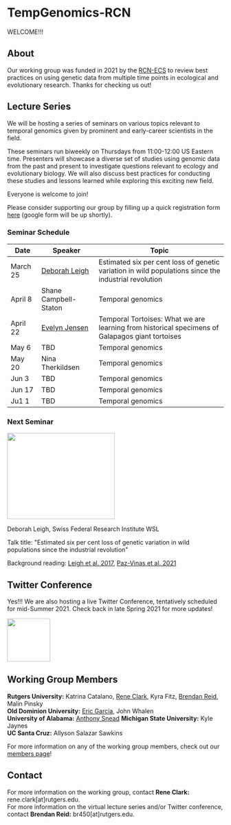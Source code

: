 # TempGenomics-RCN

WELCOME!!! 


## About

Our working group was funded in 2021 by the [RCN-ECS](https://rcn-ecs.github.io/)
to review best practices on using genetic data from multiple time points in
ecological and evolutionary research. Thanks for checking us out!


## Lecture Series

We will be hosting a series of seminars on various topics relevant to temporal genomics given by prominent and early-career scientists in the field.

These seminars run biweekly on Thursdays from 11:00-12:00 US Eastern time. Presenters will showcase a diverse set of studies using genomic data from the past and present to investigate questions relevant to ecology and evolutionary biology. We will also discuss best practices for conducting these studies and lessons learned while exploring this exciting new field.

Everyone is welcome to join! 

Please consider supporting our group by filling up a quick registration form [here](google.form) (google form will be up shortly).


### Seminar Schedule

Date | Speaker | Topic
---- | ------- | -----
March 25 | [Deborah Leigh](https://deborahmleigh.weebly.com/) | Estimated six per cent loss of genetic variation in wild populations since the industrial revolution
April 8 | Shane Campbell-Staton | Temporal genomics
April 22 | [Evelyn Jensen](eljensen.ca) | Temporal Tortoises: What we are learning from historical specimens of Galapagos giant tortoises
May 6 | TBD | Temporal genomics
May 20 | Nina Therkildsen | Temporal genomics
Jun 3 | TBD | Temporal genomics
Jun 17 | TBD | Temporal genomics
Ju1 1 | TBD | Temporal genomics


### Next Seminar



<img src="https://user-images.githubusercontent.com/49986485/109852486-d1788180-7c22-11eb-80e3-9d1cc66e640e.jpg" height="200" width="250"> 





Deborah Leigh, Swiss Federal Research Institute WSL

Talk title: "Estimated six per cent loss of genetic variation in wild populations since the industrial revolution"

Background reading: [Leigh et al. 2017](https://onlinelibrary.wiley.com/doi/full/10.1111/eva.12810), [Paz-Vinas et al. 2021](https://www.authorea.com/users/395915/articles/509937-macrogenetic-studies-must-not-ignore-limitations-of-genetic-markers-and-scale) 


## Twitter Conference

Yes!!! We are also hosting a live Twitter Conference, tentatively scheduled for mid-Summer 2021. Check back in late Spring 2021 for more updates!

<img src="https://user-images.githubusercontent.com/40210956/109213643-d6e74f00-777e-11eb-801a-37afb832700b.png" height="100" width="100"> 




## Working Group Members

**Rutgers University:** Katrina Catalano, [Rene Clark](https://www.clark-ecology.com/), Kyra Fitz, [Brendan Reid](https://nerdbrained.wixsite.com/home), Malin Pinsky  
**Old Dominion University:** [Eric Garcia](https://ericgarciaphd.wordpress.com/), John Whalen  
**University of Alabama:** [Anthony Snead](https://anthony-snead.com/) 
**Michigan State University:** Kyle Jaynes  
**UC Santa Cruz:** Allyson Salazar Sawkins  

For more information on any of the working group members, check out our [members page](members.md)!


## Contact

For more information on the working group, contact **Rene Clark:** rene.clark[at]rutgers.edu.  
For more information on the virtual lecture series and/or Twitter conference, contact **Brendan Reid:** br450[at]rutgers.edu.
